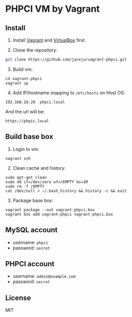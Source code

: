 # PHPCI VM by Vagrant

## Install

1. Install [Vagrant](https://www.vagrantup.com/) and [VirtualBox](https://www.virtualbox.org/) first.

2. Clone the repository:

 ```bash
 git clone https://github.com/jaceju/vagrant-phpci.git
 ```

3. Build vm:

 ```
 cd vagrant-phpci
 vagrant up
 ```

4. Add IP/hostname mapping to `/etc/hosts` on Host OS:

 ```
 192.168.10.20  phpci.local
 ```

 And the url will be:

 ```
 https://phpic.local
 ```

## Build base box

1. Login to vm:

 ```
 vagrant ssh
 ```

2. Clean cache and history:

 ```
 sudo apt-get clean
 sudo dd if=/dev/zero of=/EMPTY bs=1M
 sudo rm -f /EMPTY
 cat /dev/null > ~/.bash_history && history -c && exit
 ```

3. Package base box:

 ```
 vagrant package --out vagrant-phpci.box
 vagrant box add vagrant-phpci vagrant-phpci.box
 ```

## MySQL account

* username: `phpci`
* password: `secret`

## PHPCI account

* username: `admin@example.com`
* password: `secret`

## License

MIT
